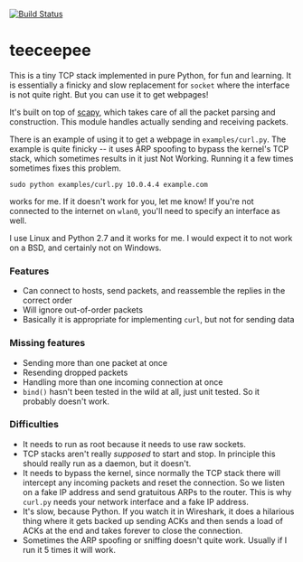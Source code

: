 [![Build Status](https://api.travis-ci.com/bhargavbhegde7/teeceepee.png)](https://travis-ci.com/bhargavbhegde7/teeceepee)

teeceepee
=========


This is a tiny TCP stack implemented in pure Python, for fun and
learning. It is essentially a finicky and slow replacement for
`socket` where the interface is not quite right. But you can use it to
get webpages!

It's built on top of [scapy](http://www.secdev.org/projects/scapy/),
which takes care of all the packet parsing and construction. This
module handles actually sending and receiving packets.

There is an example of using it to get a webpage in
`examples/curl.py`. The example is quite finicky -- it uses ARP
spoofing to bypass the kernel's TCP stack, which sometimes results in
it just Not Working. Running it a few times sometimes fixes this
problem.

```
sudo python examples/curl.py 10.0.4.4 example.com
```

works for me. If it doesn't work for you, let me know! If you're not
connected to the internet on `wlan0`, you'll need to specify an
interface as well.

I use Linux and Python 2.7 and it works for me. I would expect it to
not work on a BSD, and certainly not on Windows.

### Features

* Can connect to hosts, send packets, and reassemble the replies in
  the correct order
* Will ignore out-of-order packets
* Basically it is appropriate for implementing `curl`, but not for
  sending data

### Missing features

* Sending more than one packet at once
* Resending dropped packets
* Handling more than one incoming connection at once
* `bind()` hasn't been tested in the wild at all, just unit tested. So
  it probably doesn't work.

### Difficulties

* It needs to run as root because it needs to use raw sockets.
* TCP stacks aren't really *supposed* to start and stop. In
  principle this should really run as a daemon, but it doesn't.
* It needs to bypass the kernel, since normally the TCP stack there
  will intercept any incoming packets and reset the connection. So we
  listen on a fake IP address and send gratuitous ARPs to the router.
  This is why `curl.py` needs your network interface and a fake IP
  address.
* It's slow, because Python. If you watch it in Wireshark, it does a
  hilarious thing where it gets backed up sending ACKs and then sends
  a load of ACKs at the end and takes forever to close the connection.
* Sometimes the ARP spoofing or sniffing doesn't quite work. Usually
  if I run it 5 times it will work.
